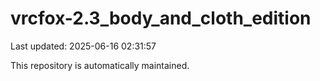 # vrcfox-2.3_body_and_cloth_edition

Last updated: 2025-06-16 02:31:57

This repository is automatically maintained.
